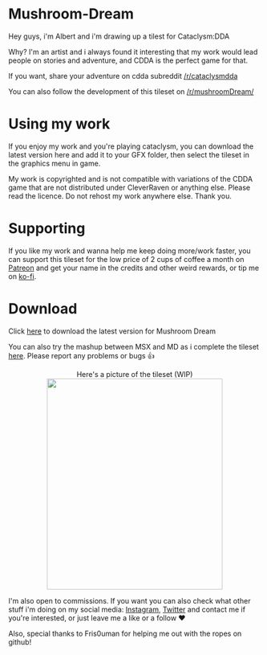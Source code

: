 # Mushroom-Dream

Hey guys, i'm Albert and i'm drawing up a tilest for Cataclysm:DDA

Why? I'm an artist and i always found it interesting that my work would lead people on stories and adventure, and CDDA is the perfect game for that. 

If you want, share your adventure on cdda subreddit [/r/cataclysmdda](https://www.reddit.com/r/cataclysmdda/)

You can also follow the development of this tileset on [/r/mushroomDream/](https://www.reddit.com/r/mushroomDream/)

# Using my work
If you enjoy my work and you're playing cataclysm, you can download the latest version here and add it to your GFX folder, then select the tileset in the graphics menu in game.

My work is copyrighted and is not compatible with variations of the CDDA game that are not distributed under CleverRaven or anything else. Please read the licence. Do not rehost my work anywhere else. Thank you. 

# Supporting
If you like my work and wanna help me keep doing more/work faster, you can support this tileset for the low price of 2 cups of coffee a month on [Patreon](https://www.patreon.com/AlbertTheTerrible) and get your name in the credits and other weird rewards, or tip me on [ko-fi](https://ko-fi.com/alberttheterrible).

# Download

Click [here](https://github.com/AlbertTheTerrible/Mushroom-Dream/releases) to download the latest version for Mushroom Dream

You can also try the mashup between MSX and MD as i complete the tileset [here](https://github.com/AlbertTheTerrible/Mushroom-Dream/releases/tag/13-01-2022). Please report any problems or bugs  👍



<p align="center">
Here's a picture of the tileset (WIP)
<img src=https://user-images.githubusercontent.com/80914993/148632577-a8b99ed9-6321-45e6-b800-55f2a67834a3.PNG style="width:25em;height:30em;">

</p>


I'm also open to commissions. If you want you can also check what other stuff i'm doing on my social media: [Instagram](https://www.instagram.com/albert.the.terrible), [Twitter](https://twitter.com/terrible_albert) and contact me if you're interested, or just leave me a like or a follow ❤


Also, special thanks to Fris0uman for helping me out with the ropes on github!
